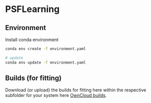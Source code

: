 # PSFLearning

## Environment
Install conda environment
```bash
conda env create -f environment.yaml

# update
conda env update -f environment.yaml
```

## Builds (for fitting)
Download (or upload) the builds for fitting here within the respective subfolder for your system here [OwnCloud builds](https://oc.embl.de/index.php/s/WrXnfC8Yj44iBq2).
